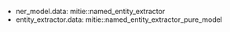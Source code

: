 * ner_model.data: mitie::named_entity_extractor
* entity_extractor.data: mitie::named_entity_extractor_pure_model